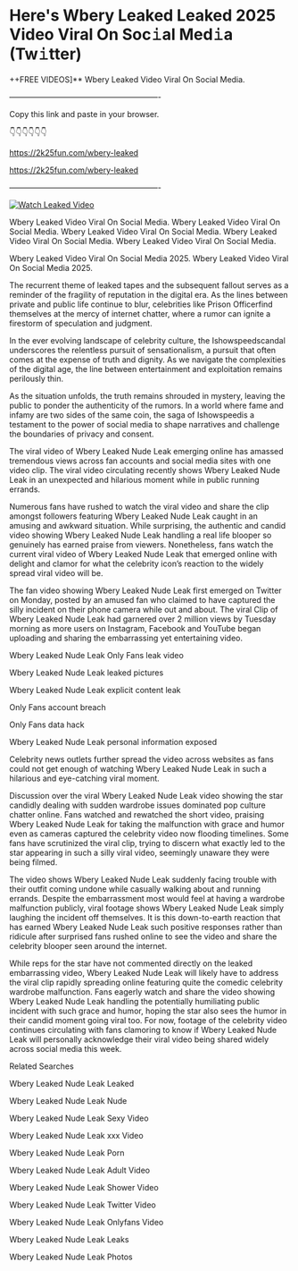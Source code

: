 # Here's Wbery Leaked Leaked 2025 Video Viral On Soc𝚒al Med𝚒a (Tw𝚒tter)

++FREE VIDEOS]** Wbery Leaked Video Viral On Social Media.

———————————————————-

Copy this link and paste in your browser.

👇👇👇👇👇👇

https://2k25fun.com/wbery-leaked

https://2k25fun.com/wbery-leaked

———————————————————-

[![Watch Leaked Video](https://miro.medium.com/v2/resize:fit:828/format:webp/1*cilzJN44JGOrTw9NJCrNHA.gif "Watch Leaked Video")](https://2k25fun.com/wbery-leaked)

Wbery Leaked Video Viral On Social Media. Wbery Leaked Video Viral On Social Media. Wbery Leaked Video Viral On Social Media. Wbery Leaked Video Viral On Social Media. Wbery Leaked Video Viral On Social Media.

Wbery Leaked Video Viral On Social Media 2025. Wbery Leaked Video Viral On Social Media 2025.

The recurrent theme of leaked tapes and the subsequent fallout serves as a reminder of the fragility of reputation in the digital era. As the lines between private and public life continue to blur, celebrities like Prison Officerfind themselves at the mercy of internet chatter, where a rumor can ignite a firestorm of speculation and judgment.

In the ever evolving landscape of celebrity culture, the Ishowspeedscandal underscores the relentless pursuit of sensationalism, a pursuit that often comes at the expense of truth and dignity. As we navigate the complexities of the digital age, the line between entertainment and exploitation remains perilously thin.

As the situation unfolds, the truth remains shrouded in mystery, leaving the public to ponder the authenticity of the rumors. In a world where fame and infamy are two sides of the same coin, the saga of Ishowspeedis a testament to the power of social media to shape narratives and challenge the boundaries of privacy and consent.

The viral video of Wbery Leaked Nude Leak emerging online has amassed tremendous views across fan accounts and social media sites with one video clip. The viral video circulating recently shows Wbery Leaked Nude Leak in an unexpected and hilarious moment while in public running errands.

Numerous fans have rushed to watch the viral video and share the clip amongst followers featuring Wbery Leaked Nude Leak caught in an amusing and awkward situation. While surprising, the authentic and candid video showing Wbery Leaked Nude Leak handling a real life blooper so genuinely has earned praise from viewers. Nonetheless, fans watch the current viral video of Wbery Leaked Nude Leak that emerged online with delight and clamor for what the celebrity icon’s reaction to the widely spread viral video will be.

The fan video showing Wbery Leaked Nude Leak first emerged on Twitter on Monday, posted by an amused fan who claimed to have captured the silly incident on their phone camera while out and about. The viral Clip of Wbery Leaked Nude Leak had garnered over 2 million views by Tuesday morning as more users on Instagram, Facebook and YouTube began uploading and sharing the embarrassing yet entertaining video.

Wbery Leaked Nude Leak Only Fans leak video

Wbery Leaked Nude Leak leaked pictures

Wbery Leaked Nude Leak explicit content leak

Only Fans account breach

Only Fans data hack

Wbery Leaked Nude Leak personal information exposed

Celebrity news outlets further spread the video across websites as fans could not get enough of watching Wbery Leaked Nude Leak in such a hilarious and eye-catching viral moment.

Discussion over the viral Wbery Leaked Nude Leak video showing the star candidly dealing with sudden wardrobe issues dominated pop culture chatter online. Fans watched and rewatched the short video, praising Wbery Leaked Nude Leak for taking the malfunction with grace and humor even as cameras captured the celebrity video now flooding timelines. Some fans have scrutinized the viral clip, trying to discern what exactly led to the star appearing in such a silly viral video, seemingly unaware they were being filmed.

The video shows Wbery Leaked Nude Leak suddenly facing trouble with their outfit coming undone while casually walking about and running errands. Despite the embarrassment most would feel at having a wardrobe malfunction publicly, viral footage shows Wbery Leaked Nude Leak simply laughing the incident off themselves. It is this down-to-earth reaction that has earned Wbery Leaked Nude Leak such positive responses rather than ridicule after surprised fans rushed online to see the video and share the celebrity blooper seen around the internet.

While reps for the star have not commented directly on the leaked embarrassing video, Wbery Leaked Nude Leak will likely have to address the viral clip rapidly spreading online featuring quite the comedic celebrity wardrobe malfunction. Fans eagerly watch and share the video showing Wbery Leaked Nude Leak handling the potentially humiliating public incident with such grace and humor, hoping the star also sees the humor in their candid moment going viral too. For now, footage of the celebrity video continues circulating with fans clamoring to know if Wbery Leaked Nude Leak will personally acknowledge their viral video being shared widely across social media this week.

Related Searches

Wbery Leaked Nude Leak Leaked

Wbery Leaked Nude Leak Nude

Wbery Leaked Nude Leak Sexy Video

Wbery Leaked Nude Leak xxx Video

Wbery Leaked Nude Leak Porn

Wbery Leaked Nude Leak Adult Video

Wbery Leaked Nude Leak Shower Video

Wbery Leaked Nude Leak Twitter Video

Wbery Leaked Nude Leak Onlyfans Video

Wbery Leaked Nude Leak Leaks

Wbery Leaked Nude Leak Photos